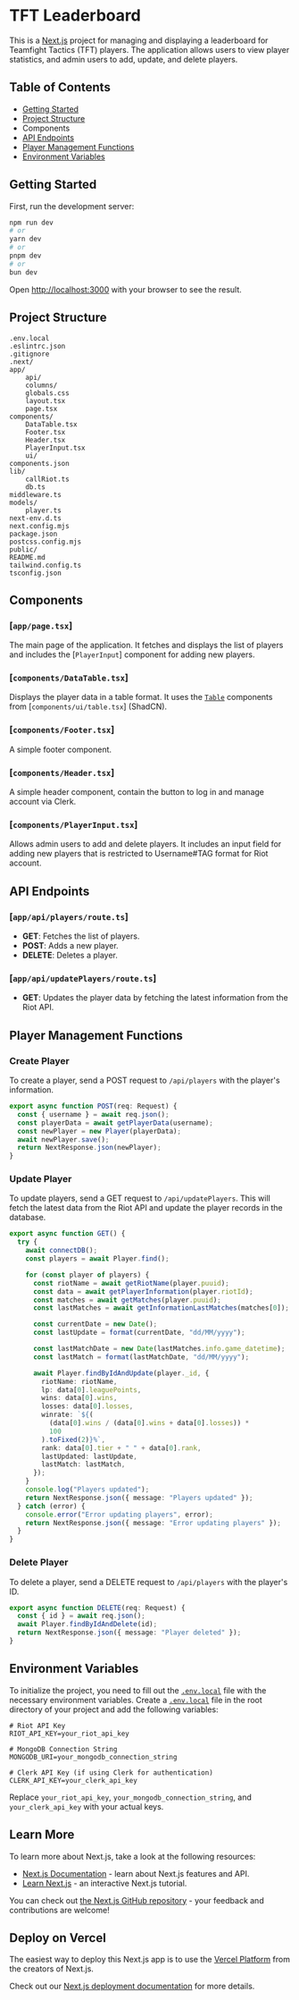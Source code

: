 # TFT Leaderboard

This is a [Next.js](https://nextjs.org/) project for managing and displaying a leaderboard for Teamfight Tactics (TFT) players. The application allows users to view player statistics, and admin users to add, update, and delete players.

## Table of Contents

- [Getting Started](#getting-started)
- [Project Structure](#project-structure)
- Components
- [API Endpoints](#api-endpoints)
- [Player Management Functions](#player-management-functions)
- [Environment Variables](#environment-variables)

## Getting Started

First, run the development server:

```bash
npm run dev
# or
yarn dev
# or
pnpm dev
# or
bun dev
```

Open [http://localhost:3000](http://localhost:3000) with your browser to see the result.

## Project Structure

```
.env.local
.eslintrc.json
.gitignore
.next/
app/
    api/
    columns/
    globals.css
    layout.tsx
    page.tsx
components/
    DataTable.tsx
    Footer.tsx
    Header.tsx
    PlayerInput.tsx
    ui/
components.json
lib/
    callRiot.ts
    db.ts
middleware.ts
models/
    player.ts
next-env.d.ts
next.config.mjs
package.json
postcss.config.mjs
public/
README.md
tailwind.config.ts
tsconfig.json
```

## Components

### [`app/page.tsx`]

The main page of the application. It fetches and displays the list of players and includes the [`PlayerInput`] component for adding new players.

### [`components/DataTable.tsx`]

Displays the player data in a table format. It uses the [`Table`](command:_github.copilot.openSymbolFromReferences?%5B%22Table%22%2C%5B%7B%22uri%22%3A%7B%22%24mid%22%3A1%2C%22fsPath%22%3A%22%2Fhome%2Faugustin%2Ftft-leaderboard%2FREADME.md%22%2C%22external%22%3A%22file%3A%2F%2F%2Fhome%2Faugustin%2Ftft-leaderboard%2FREADME.md%22%2C%22path%22%3A%22%2Fhome%2Faugustin%2Ftft-leaderboard%2FREADME.md%22%2C%22scheme%22%3A%22file%22%7D%2C%22pos%22%3A%7B%22line%22%3A4%2C%22character%22%3A3%7D%7D%5D%5D "Go to definition") components from [`components/ui/table.tsx`] (ShadCN).

### [`components/Footer.tsx`]

A simple footer component.

### [`components/Header.tsx`]

A simple header component, contain the button to log in and manage account via Clerk.

### [`components/PlayerInput.tsx`]

Allows admin users to add and delete players. It includes an input field for adding new players that is restricted to Username#TAG format for Riot account.

## API Endpoints

### [`app/api/players/route.ts`]

- **GET**: Fetches the list of players.
- **POST**: Adds a new player.
- **DELETE**: Deletes a player.

### [`app/api/updatePlayers/route.ts`]

- **GET**: Updates the player data by fetching the latest information from the Riot API.

## Player Management Functions

### Create Player

To create a player, send a POST request to `/api/players` with the player's information.

```ts
export async function POST(req: Request) {
  const { username } = await req.json();
  const playerData = await getPlayerData(username);
  const newPlayer = new Player(playerData);
  await newPlayer.save();
  return NextResponse.json(newPlayer);
}
```

### Update Player

To update players, send a GET request to `/api/updatePlayers`. This will fetch the latest data from the Riot API and update the player records in the database.

```ts
export async function GET() {
  try {
    await connectDB();
    const players = await Player.find();

    for (const player of players) {
      const riotName = await getRiotName(player.puuid);
      const data = await getPlayerInformation(player.riotId);
      const matches = await getMatches(player.puuid);
      const lastMatches = await getInformationLastMatches(matches[0]);

      const currentDate = new Date();
      const lastUpdate = format(currentDate, "dd/MM/yyyy");

      const lastMatchDate = new Date(lastMatches.info.game_datetime);
      const lastMatch = format(lastMatchDate, "dd/MM/yyyy");

      await Player.findByIdAndUpdate(player._id, {
        riotName: riotName,
        lp: data[0].leaguePoints,
        wins: data[0].wins,
        losses: data[0].losses,
        winrate: `${(
          (data[0].wins / (data[0].wins + data[0].losses)) *
          100
        ).toFixed(2)}%`,
        rank: data[0].tier + " " + data[0].rank,
        lastUpdated: lastUpdate,
        lastMatch: lastMatch,
      });
    }
    console.log("Players updated");
    return NextResponse.json({ message: "Players updated" });
  } catch (error) {
    console.error("Error updating players", error);
    return NextResponse.json({ message: "Error updating players" });
  }
}
```

### Delete Player

To delete a player, send a DELETE request to `/api/players` with the player's ID.

```ts
export async function DELETE(req: Request) {
  const { id } = await req.json();
  await Player.findByIdAndDelete(id);
  return NextResponse.json({ message: "Player deleted" });
}
```

## Environment Variables

To initialize the project, you need to fill out the [`.env.local`](command:_github.copilot.openRelativePath?%5B%7B%22scheme%22%3A%22file%22%2C%22authority%22%3A%22%22%2C%22path%22%3A%22%2Fhome%2Faugustin%2Ftft-leaderboard%2F.env.local%22%2C%22query%22%3A%22%22%2C%22fragment%22%3A%22%22%7D%5D "/home/augustin/tft-leaderboard/.env.local") file with the necessary environment variables. Create a [`.env.local`](command:_github.copilot.openRelativePath?%5B%7B%22scheme%22%3A%22file%22%2C%22authority%22%3A%22%22%2C%22path%22%3A%22%2Fhome%2Faugustin%2Ftft-leaderboard%2F.env.local%22%2C%22query%22%3A%22%22%2C%22fragment%22%3A%22%22%7D%5D "/home/augustin/tft-leaderboard/.env.local") file in the root directory of your project and add the following variables:

```
# Riot API Key
RIOT_API_KEY=your_riot_api_key

# MongoDB Connection String
MONGODB_URI=your_mongodb_connection_string

# Clerk API Key (if using Clerk for authentication)
CLERK_API_KEY=your_clerk_api_key
```

Replace `your_riot_api_key`, `your_mongodb_connection_string`, and `your_clerk_api_key` with your actual keys.

## Learn More

To learn more about Next.js, take a look at the following resources:

- [Next.js Documentation](https://nextjs.org/docs) - learn about Next.js features and API.
- [Learn Next.js](https://nextjs.org/learn) - an interactive Next.js tutorial.

You can check out [the Next.js GitHub repository](https://github.com/vercel/next.js/) - your feedback and contributions are welcome!

## Deploy on Vercel

The easiest way to deploy this Next.js app is to use the [Vercel Platform](https://vercel.com/new?utm_medium=default-template&filter=next.js&utm_source=create-next-app&utm_campaign=create-next-app-readme) from the creators of Next.js.

Check out our [Next.js deployment documentation](https://nextjs.org/docs/deployment) for more details.